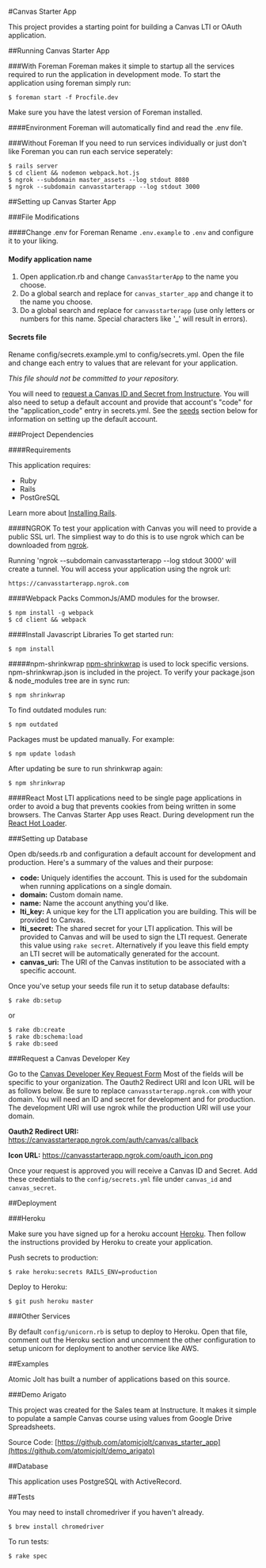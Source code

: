 #Canvas Starter App

This project provides a starting point for building a Canvas LTI or OAuth application. 

##Running Canvas Starter App

###With Foreman
Foreman makes it simple to startup all the services required to run the application in development mode. To start the application using foreman simply run:

```
$ foreman start -f Procfile.dev
```

Make sure you have the latest version of Foreman installed.

####Environment
Foreman will automatically find and read the .env file.

###Without Foreman
If you need to run services individually or just don't like Foreman you can run each service seperately:

```
$ rails server
$ cd client && nodemon webpack.hot.js
$ ngrok --subdomain master_assets --log stdout 8080
$ ngrok --subdomain canvasstarterapp --log stdout 3000
```


##Setting up Canvas Starter App

###File Modifications

####Change .env for Foreman
Rename `.env.example` to `.env` and configure it to your liking.

#### Modify application name
1. Open application.rb and change `CanvasStarterApp` to the name you choose.
2. Do a global search and replace for `canvas_starter_app` and change it to the name you choose. 
3. Do a global search and replace for `canvasstarterapp` (use only letters or numbers for this name. Special characters like '_' will result in errors).

#### Secrets file
Rename config/secrets.example.yml to config/secrets.yml. Open the file and change each entry to values that are relevant for your application. 

*This file should not be committed to your repository.*

You will need to [request a Canvas ID and Secret from Instructure](#developer_key). You will also
need to setup a default account and provide that account's "code" for the "application_code" entry in secrets.yml. See the [seeds](#seeds) section below for information on setting up the default account.



###Project Dependencies

####Requirements

This application requires:

-   Ruby
-   Rails
-   PostGreSQL

Learn more about [Installing Rails](http://railsapps.github.io/installing-rails.html).

####NGROK
To test your application with Canvas you will need to provide a public SSL url. The simpliest way to do this is to use ngrok which can be downloaded from [ngrok](https://ngrok.com/).

Running 'ngrok --subdomain canvasstarterapp --log stdout 3000' will create a tunnel. You will access your application using the ngrok url:

`https://canvasstarterapp.ngrok.com`

####Webpack
Packs CommonJs/AMD modules for the browser.
```
$ npm install -g webpack
$ cd client && webpack
```

####Install Javascript Libraries
To get started run:

```
$ npm install
```

#####npm-shrinkwrap
[npm-shrinkwrap](https://github.com/uber/npm-shrinkwrap) is used to lock specific versions.
npm-shrinkwrap.json is included in the project. To verify your package.json & node_modules tree are in sync run:

```
$ npm shrinkwrap
```

To find outdated modules run:

```
$ npm outdated
```

Packages must be updated manually. For example:

```
$ npm update lodash
```

After updating be sure to run shrinkwrap again:

```
$ npm shrinkwrap
```

####React
Most LTI applications need to be single page applications in order to avoid a bug that prevents cookies from being written in some
browsers. The Canvas Starter App uses React. During development run the [React Hot Loader](https://github.com/gaearon/react-hot-loader).


###<a name="seeds"></a>Setting up Database

Open db/seeds.rb and configuration a default account for development and production. Here's a summary of the values and their purpose:

- **code:** Uniquely identifies the account. This is used for the subdomain when running 
applications on a single domain.
- **domain:** Custom domain name.
- **name:** Name the account anything you'd like.
- **lti_key:** A unique key for the LTI application you are building. This will be provided to Canvas.
- **lti_secret:** The shared secret for your LTI application. This will be provided to Canvas 
and will be used to sign the LTI request. Generate this value using `rake secret`. Alternatively if you leave this field empty an LTI secret will be automatically generated for the account.
- **canvas_uri:** The URI of the Canvas institution to be associated with a specific account.


Once you've setup your seeds file run it to setup database defaults:

```
$ rake db:setup
```
or

```
$ rake db:create
$ rake db:schema:load
$ rake db:seed
```


###<a name="developer_key"></a>Request a Canvas Developer Key

Go to the [Canvas Developer Key Request Form](https://docs.google.com/forms/d/1C5vOpWHAAl-cltj2944-NM0w16AiCvKQFJae3euwwM8/viewform)
Most of the fields will be specific to your organization. The Oauth2 Redirect URI and Icon URL will be as follows below. Be sure to replace `canvasstarterapp.ngrok.com` with your domain. You will need an ID and secret for development and for production. The
development URI will use ngrok while the production URI will use your domain.

**Oauth2 Redirect URI:**
https://canvasstarterapp.ngrok.com/auth/canvas/callback

**Icon URL:**
https://canvasstarterapp.ngrok.com/oauth_icon.png 

Once your request is approved you will receive a Canvas ID and Secret. Add these credentials to the `config/secrets.yml` file under `canvas_id` and `canvas_secret`.


##Deployment

###Heroku

Make sure you have signed up for a heroku account [Heroku](http://www.heroku.com). Then follow the instructions provided by Heroku to create your application.

Push secrets to production:
```
$ rake heroku:secrets RAILS_ENV=production
```

Deploy to Heroku:
```
$ git push heroku master
```

###Other Services

By default `config/unicorn.rb` is setup to deploy to Heroku. Open that file, comment out the Heroku section and uncomment the other configuration to setup unicorn for deployment to another service like AWS.

##Examples

Atomic Jolt has built a number of applications based on this source.

###Demo Arigato

This project was created for the Sales team at Instructure. It makes it simple to populate a sample Canvas course using values from Google Drive Spreadsheets.

Source Code: [https://github.com/atomicjolt/canvas_starter_app](https://github.com/atomicjolt/demo_arigato)


##Database

This application uses PostgreSQL with ActiveRecord.

##Tests

You may need to install chromedriver if you haven't already.

```
$ brew install chromedriver
```

To run tests:

```
$ rake spec
```
